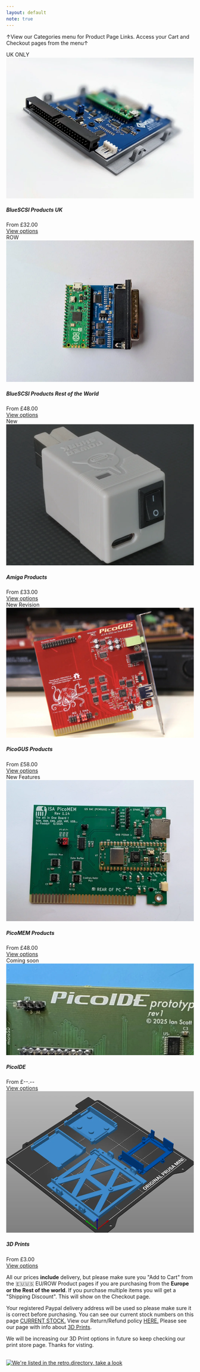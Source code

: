 ```yaml
---
layout: default
note: true
---
```


&#8593;View our Categories menu for Product Page Links. Access your Cart and Checkout pages from the menu&#8593;
<div class="container">
<div class="row">
<!-- Section-->
        <section class="py-5">
            <div class="container px-4 px-lg-5">
                <div class="row gx-4 gx-lg-5 row-cols-2 row-cols-md-3 row-cols-xl-4 justify-content-center">
                    <div class="col mb-5">
                        <div class="card h-100">
                            <!-- Sale badge-->
                            <div class="badge bg-dark text-white position-absolute" style="top: 0.5rem; right: 0.5rem">UK ONLY</div>
                            <!-- Product image-->
                            <img class="card-img-top" src="assets/img/DesktopV2.webp" alt="scsi copy" />
                            <!-- Product details-->
                            <div class="card-body p-4">
                                <div class="text-center">
                                    <!-- Product name-->
                                    <h5 class="fw-bolder">BlueSCSI Products UK</h5>
                                    <!-- Product price-->
                                    From £32.00
                                </div>
                            </div>
                            <!-- Product actions-->
                            <div class="card-footer p-4 pt-0 border-top-0 bg-transparent">
                                <div class="text-center"><a class="btn btn-outline-dark mt-auto" href="/uk">View options</a></div>
                            </div>
                        </div>
                    </div>
                    <div class="col mb-5">
                        <div class="card h-100">
                            <!-- Sale badge-->
                            <div class="badge bg-dark text-white position-absolute" style="top: 0.5rem; right: 0.5rem">ROW</div>
                            <!-- Product image-->
                            <img class="card-img-top" src="assets/img/v2db25mini.webp" alt="3dprinting" />
                            <!-- Product details-->
                            <div class="card-body p-4">
                                <div class="text-center">
                                    <!-- Product name-->
                                    <h5 class="fw-bolder">BlueSCSI Products Rest of the World</h5>
                                    <!-- Product price-->
                                    From £48.00
                                </div>
                            </div>
                            <!-- Product actions-->
                            <div class="card-footer p-4 pt-0 border-top-0 bg-transparent">
                                <div class="text-center"><a class="btn btn-outline-dark mt-auto" href="/eu">View options</a></div>
                            </div>
                        </div>
                    </div>
                    <div class="col mb-5">
                        <div class="card h-100">
                            <!-- Sale badge-->
                            <div class="badge bg-dark text-white position-absolute" style="top: 0.5rem; right: 0.5rem">New</div>
                            <!-- Product image-->
                            <img class="card-img-top" src="assets/img/powershark2.webp" alt="ram upgrade" />
                            <!-- Product details-->
                            <div class="card-body p-4">
                                <div class="text-center">
                                    <!-- Product name-->
                                    <h5 class="fw-bolder">Amiga Products</h5>
                                    <!-- Product price-->
                                    From £33.00
                                </div>
                            </div>
                            <!-- Product actions-->
                            <div class="card-footer p-4 pt-0 border-top-0 bg-transparent">
                                <div class="text-center"><a class="btn btn-outline-dark mt-auto" href="/amiga">View options</a></div>
                            </div>
                        </div>
                    </div>
                    <div class="col mb-5">
                        <div class="card h-100">
                            <!-- Sale badge-->
                            <div class="badge bg-dark text-white position-absolute" style="top: 0.5rem; right: 0.5rem">New Revision</div>
                            <!-- Product image-->
                            <img class="card-img-top" src="assets/img/picogus2.webp" alt="picogus" />
                            <!-- Product details-->
                            <div class="card-body p-4">
                                <div class="text-center">
                                    <!-- Product name-->
                                    <h5 class="fw-bolder">PicoGUS Products</h5>
                                    <!-- Product price-->
                                    From £58.00
                                </div>
                            </div>
                            <!-- Product actions-->
                            <div class="card-footer p-4 pt-0 border-top-0 bg-transparent">
                                <div class="text-center"><a class="btn btn-outline-dark mt-auto" href="/picogus">View options</a></div>
                            </div>
                        </div>
                    </div>
                    <div class="col mb-5">
                        <div class="card h-100">
                            <!-- Sale badge-->
                            <div class="badge bg-dark text-white position-absolute" style="top: 0.5rem; right: 0.5rem">New Features</div>
                            <!-- Product image-->
                            <img class="card-img-top" src="assets/img/picomemfront.webp" alt="picomem" />
                            <!-- Product details-->
                            <div class="card-body p-4">
                                <div class="text-center">
                                    <!-- Product name-->
                                    <h5 class="fw-bolder">PicoMEM Products</h5>
                                    <!-- Product price-->
                                    From £48.00
                                </div>
                            </div>
                            <!-- Product actions-->
                            <div class="card-footer p-4 pt-0 border-top-0 bg-transparent">
                                <div class="text-center"><a class="btn btn-outline-dark mt-auto" href="/picomem">View options</a></div>
                            </div>
                        </div>
                    </div>
                    <div class="col mb-5">
                        <div class="card h-100">
                            <!-- Sale badge-->
                            <div class="badge bg-dark text-white position-absolute" style="top: 0.5rem; right: 0.5rem">Coming soon</div>
                            <!-- Product image-->
                            <img class="card-img-top" src="assets/img/picoide-prototype.webp" alt="..." />
                            <!-- Product details-->
                            <div class="card-body p-4">
                                <div class="text-center">
                                    <!-- Product name-->
                                    <h5 class="fw-bolder">PicoIDE</h5>
                                    <!-- Product price-->
                                    From £--.--
                                </div>
                            </div>
                            <!-- Product actions-->
                            <div class="card-footer p-4 pt-0 border-top-0 bg-transparent">
                                <div class="text-center"><a class="btn btn-outline-dark mt-auto" href="/picoide">View options</a></div>
                            </div>
                        </div>
                    </div>                    
                    <div class="col mb-5">
                        <div class="card h-100">
                            <!-- Product image-->
                            <img class="card-img-top" src="assets/img/3dprints.webp" alt="..." />
                            <!-- Product details-->
                            <div class="card-body p-4">
                                <div class="text-center">
                                    <!-- Product name-->
                                    <h5 class="fw-bolder">3D Prints</h5>
                                    <!-- Product price-->
                                    From £3.00
                                </div>
                            </div>
                            <!-- Product actions-->
                            <div class="card-footer p-4 pt-0 border-top-0 bg-transparent">
                                <div class="text-center"><a class="btn btn-outline-dark mt-auto" href="/3dprints">View options</a></div>
                            </div>
                        </div>
                    </div>
</div>
</div>

All our prices <b>include</b> delivery, but please make sure you "Add to Cart" from the 🇪🇺🇺🇸 EU/ROW Product pages if you are purchasing from the <b>Europe or the Rest of the world</b>. If you purchase multiple items you will get a "Shipping Discount". This will show on the Checkout page.

Your registered Paypal delivery address will be used so please make sure it is correct before purchasing. You can see our current stock numbers on this page <a href="/stock">CURRENT STOCK.</a> View our Return/Refund policy <a href="/return">HERE.</a> Please see our page with info about <a href="/print">3D Prints</a>.

We will be increasing our 3D Print options in future so keep checking our print store page. Thanks for visting.<br>
<br>
        <p class="lead text-center">
          <a href="https://retro.directory">
          <img src="//retro.directory/images/b191x98.png"
          width="191" height="98"
          alt="We're listed in the retro.directory, take a look">
          </a>
        </p>